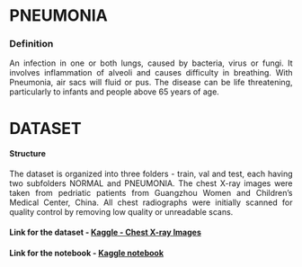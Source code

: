 # PNEUMONIA
### Definition
<div style = "text-align: justify">An infection in one or both lungs, caused by bacteria, virus or fungi. It involves inflammation of alveoli and causes difficulty in breathing. With Pneumonia, air sacs will fluid or pus. The disease can be life threatening, particularly to infants and people above 65 years of age.</div>

# DATASET

#### Structure
<div style = "text-align: justify">The dataset is organized into three folders - train, val and test, each having two subfolders NORMAL and PNEUMONIA. The chest X-ray images were taken from pedriatic patients from Guangzhou Women and Children’s Medical Center, China.  All chest radiographs were initially scanned for quality control by removing low quality or unreadable scans.</div>

#### Link for the dataset - [Kaggle - Chest X-ray Images](https://www.kaggle.com/paultimothymooney/chest-xray-pneumonia)
#### Link for the notebook - [Kaggle notebook](https://www.kaggle.com/shiratorizawa/pnuemonia-detection-using-cnn)

